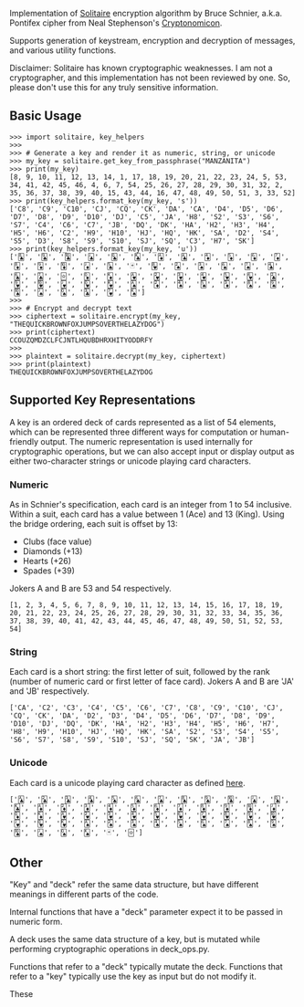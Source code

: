 Implementation of [Solitaire](https://www.schneier.com/cryptography/solitaire/) encryption algorithm by Bruce Schnier, a.k.a. Pontifex cipher from Neal Stephenson's [Cryptonomicon](https://en.wikipedia.org/wiki/Cryptonomicon).

Supports generation of keystream, encryption and decryption of messages, and various utility functions.

Disclaimer: Solitaire has known cryptographic weaknesses. I am not a cryptographer, and this implementation has not been reviewed by one. So, please don't use this for any truly sensitive information.

## Basic Usage
    >>> import solitaire, key_helpers
    >>>
    >>> # Generate a key and render it as numeric, string, or unicode  
    >>> my_key = solitaire.get_key_from_passphrase("MANZANITA")
    >>> print(my_key)
    [8, 9, 10, 11, 12, 13, 14, 1, 17, 18, 19, 20, 21, 22, 23, 24, 5, 53, 34, 41, 42, 45, 46, 4, 6, 7, 54, 25, 26, 27, 28, 29, 30, 31, 32, 2, 35, 36, 37, 38, 39, 40, 15, 43, 44, 16, 47, 48, 49, 50, 51, 3, 33, 52]
    >>> print(key_helpers.format_key(my_key, 's'))
    ['C8', 'C9', 'C10', 'CJ', 'CQ', 'CK', 'DA', 'CA', 'D4', 'D5', 'D6', 'D7', 'D8', 'D9', 'D10', 'DJ', 'C5', 'JA', 'H8', 'S2', 'S3', 'S6', 'S7', 'C4', 'C6', 'C7', 'JB', 'DQ', 'DK', 'HA', 'H2', 'H3', 'H4', 'H5', 'H6', 'C2', 'H9', 'H10', 'HJ', 'HQ', 'HK', 'SA', 'D2', 'S4', 'S5', 'D3', 'S8', 'S9', 'S10', 'SJ', 'SQ', 'C3', 'H7', 'SK']
    >>> print(key_helpers.format_key(my_key, 'u'))
    ['🃘', '🃙', '🃚', '🃛', '🃝', '🃞', '🃁', '🃑', '🃄', '🃅', '🃆', '🃇', '🃈', '🃉', '🃊', '🃋', '🃕', '🃏', '🂸', '🂢', '🂣', '🂦', '🂧', '🃔', '🃖', '🃗', '🃟', '🃍', '🃎', '🂱', '🂲', '🂳', '🂴', '🂵', '🂶', '🃒', '🂹', '🂺', '🂻', '🂽', '🂾', '🂡', '🃂', '🂤', '🂥', '🃃', '🂨', '🂩', '🂪', '🂫', '🂭', '🃓', '🂷', '🂮']
    >>>
    >>> # Encrypt and decrypt text
    >>> ciphertext = solitaire.encrypt(my_key, "THEQUICKBROWNFOXJUMPSOVERTHELAZYDOG")
    >>> print(ciphertext)
    CCOUZQMDZCLFCJNTLHQUBDHRXHITYODDRFY
    >>>
    >>> plaintext = solitaire.decrypt(my_key, ciphertext)
    >>> print(plaintext)
    THEQUICKBROWNFOXJUMPSOVERTHELAZYDOG


## Supported Key Representations
A key is an ordered deck of cards represented as a list of 54 elements, which can be represented three different ways for computation or human-friendly output. The numeric representation is used internally for cryptographic operations, but we can also accept input or display output as either two-character strings or unicode playing card characters.

### Numeric
As in Schnier's specification, each card is an integer from 1 to 54 inclusive.
Within a suit, each card has a value between 1 (Ace) and 13 (King). Using the bridge ordering, each suit is offset by 13:

- Clubs (face value)
- Diamonds (+13)
- Hearts (+26)
- Spades (+39)

Jokers A and B are 53 and 54 respectively.

    [1, 2, 3, 4, 5, 6, 7, 8, 9, 10, 11, 12, 13, 14, 15, 16, 17, 18, 19, 20, 21, 22, 23, 24, 25, 26, 27, 28, 29, 30, 31, 32, 33, 34, 35, 36, 37, 38, 39, 40, 41, 42, 43, 44, 45, 46, 47, 48, 49, 50, 51, 52, 53, 54]

### String
Each card is a short string: the first letter of suit, followed by the rank (number of numeric card or first letter of face card). Jokers A and B are 'JA' and 'JB' respectively.

    ['CA', 'C2', 'C3', 'C4', 'C5', 'C6', 'C7', 'C8', 'C9', 'C10', 'CJ', 'CQ', 'CK', 'DA', 'D2', 'D3', 'D4', 'D5', 'D6', 'D7', 'D8', 'D9', 'D10', 'DJ', 'DQ', 'DK', 'HA', 'H2', 'H3', 'H4', 'H5', 'H6', 'H7', 'H8', 'H9', 'H10', 'HJ', 'HQ', 'HK', 'SA', 'S2', 'S3', 'S4', 'S5', 'S6', 'S7', 'S8', 'S9', 'S10', 'SJ', 'SQ', 'SK', 'JA', 'JB']

### Unicode
Each card is a unicode playing card character as defined [here](http://www.unicode.org/charts/PDF/U1F0A0.pdf).

    ['🃑', '🃒', '🃓', '🃔', '🃕', '🃖', '🃗', '🃘', '🃙', '🃚', '🃛', '🃝', '🃞', '🃁', '🃂', '🃃', '🃄', '🃅', '🃆', '🃇', '🃈', '🃉', '🃊', '🃋', '🃍', '🃎', '🂱', '🂲', '🂳', '🂴', '🂵', '🂶', '🂷', '🂸', '🂹', '🂺', '🂻', '🂽', '🂾', '🂡', '🂢', '🂣', '🂤', '🂥', '🂦', '🂧', '🂨', '🂩', '🂪', '🂫', '🂭', '🂮', '🃏', '🃟']

## Other
"Key" and "deck" refer the same data structure, but have different meanings in different parts of the code.

Internal functions that have a "deck" parameter expect it to be passed in numeric form.

A deck uses the same data structure of a key, but is mutated while performing cryptographic operations in deck_ops.py.

Functions that refer to a "deck" typically mutate the deck.
Functions that refer to a "key" typically use the key as input but do not modify it.

These 